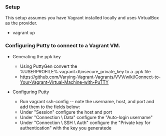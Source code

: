 ### Setup
This setup assumes you have Vagrant installed locally and uses VirtualBox as the provider.
* vagrant up

### Configuring Putty to connect to a Vagrant VM.
* Generating the ppk key
  * Using PuttyGen convert the %USERPROFILE%\.vagrant.d\insecure_private_key to a .ppk file
  * https://github.com/Varying-Vagrant-Vagrants/VVV/wiki/Connect-to-Your-Vagrant-Virtual-Machine-with-PuTTY

* Configuring Putty
  * Run vagrant ssh-config -- note the username, host, and port and add them to the fields below:
  * Under "Session" configure the host and port 
  * Under "Connection \ Data" configure the "Auto-login username"
  * Under "Connection \ SSH \ Auth" configure the "Private key for authentication" with the key you generatede